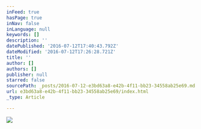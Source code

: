 ```yaml
---
inFeed: true
hasPage: true
inNav: false
inLanguage: null
keywords: []
description: ''
datePublished: '2016-07-12T17:40:43.792Z'
dateModified: '2016-07-12T17:26:28.721Z'
title: ''
author: []
authors: []
publisher: null
starred: false
sourcePath: _posts/2016-07-12-e3bd63a8-e42b-4f11-bb23-34558ab25e69.md
url: e3bd63a8-e42b-4f11-bb23-34558ab25e69/index.html
_type: Article

---
```

![](https://the-grid-user-content.s3-us-west-2.amazonaws.com/6d1dbd65-54b0-411d-9d27-cd6e2077220f.jpg)